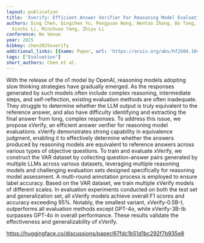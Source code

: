 ```yaml
---
layout: publication
title: 'Xverify: Efficient Answer Verifier For Reasoning Model Evaluations'
authors: Ding Chen, Qingchen Yu, Pengyuan Wang, Wentao Zhang, Bo Tang, Feiyu Xiong,
  Xinchi Li, Minchuan Yang, Zhiyu Li
conference: No Venue
year: 2025
bibkey: chen2025xverify
additional_links: [{name: Paper, url: 'https://arxiv.org/abs/hf2504.10481'}]
tags: ["Evaluation"]
short_authors: Chen et al.
---
```

With the release of the o1 model by OpenAI, reasoning models adopting slow thinking strategies have gradually emerged. As the responses generated by such models often include complex reasoning, intermediate steps, and self-reflection, existing evaluation methods are often inadequate. They struggle to determine whether the LLM output is truly equivalent to the reference answer, and also have difficulty identifying and extracting the final answer from long, complex responses. To address this issue, we propose xVerify, an efficient answer verifier for reasoning model evaluations. xVerify demonstrates strong capability in equivalence judgment, enabling it to effectively determine whether the answers produced by reasoning models are equivalent to reference answers across various types of objective questions. To train and evaluate xVerify, we construct the VAR dataset by collecting question-answer pairs generated by multiple LLMs across various datasets, leveraging multiple reasoning models and challenging evaluation sets designed specifically for reasoning model assessment. A multi-round annotation process is employed to ensure label accuracy. Based on the VAR dataset, we train multiple xVerify models of different scales. In evaluation experiments conducted on both the test set and generalization set, all xVerify models achieve overall F1 scores and accuracy exceeding 95%. Notably, the smallest variant, xVerify-0.5B-I, outperforms all evaluation methods except GPT-4o, while xVerify-3B-Ib surpasses GPT-4o in overall performance. These results validate the effectiveness and generalizability of xVerify.

https://huggingface.co/discussions/paper/67fdc1b51d1bc292f7b935e8